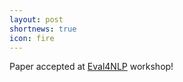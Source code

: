 ```yaml
---
layout: post
shortnews: true
icon: fire
---
```

Paper accepted at [Eval4NLP][link] workshop!

[link]: https://eval4nlp.github.io/

